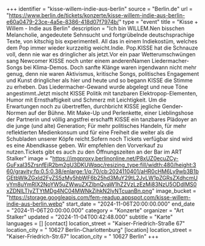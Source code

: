 +++
identifier = "kisse-willem-indie-aus-berlin"
source = "Berlin.de"
url = "https://www.berlin.de/tickets/konzerte/kisse-willem-indie-aus-berlin-e60a0479-23ce-4a5e-8386-418d07f7974b/"
type = "event"
title = "Kisse + Willem - Indie aus Berlin"
description = "Ich bin WILLEM.Nen bisschen Melancholie, angedeutete Sehnsucht und fortgrübelnde deutschsprachige Texte, von kitschig bis experimentell. All das in einem Indiekostüm, welches dem Pop immer wieder kurzzeitig weicht.Indie. Pop.KISSE hat die Schnauze voll, denn nie war es dringlicher als jetzt.Vor ein paar Wetterumschwüngen sang Newcomer KISSE noch unter einem anderenNamen Liedermacher-Songs bei Klima-Demos. Doch sanfte Klänge waren irgendwann nicht mehr genug, denn nie waren Aktivismus, kritische Songs, politisches Engagement und Kunst dringlicher als hier und heute und so begann KISSE die Stimme zu erheben. Das Liedermacher-Gewand wurde abgelegt und neue Töne angestimmt.Jetzt mischt KISSE Politik mit tanzbaren Elektropop-Elementen, Humor mit Ernsthaftigkeit und Schmerz mit Leichtigkeit. Um die Erwartungen noch zu übertreffen, durchbricht KISSE jegliche Gender-Normen auf der Bühne. Mit Make-Up und Perlenkette, einer Lieblingshose der Partnerin und völlig angstfrei erschafft KISSE ein tanzbares Plädoyer an die junge (und alte) Generation; Für mehr politisches Handeln, für mehr reflektierten Medienkonsum und für eine Freiheit die weiter als die Schubladen unserer Köpfe reicht.Sofern noch Tickets verfügbar sind wird es eine Abendkasse geben. Wir empfehlen den Vorverkauf zu nutzen.Tickets gibt es auch zu den Öffnungszeiten an der Bar im ART Stalker"
image = "https://imgproxy.berlinonline.net/P8xUZ0ecuZCy-GuFxaI35ZrsnfEjR2bm2gU3DKUWqqc/resizing_type:fill/width:480/height:360/gravity:fp:0.5:0.38/enlarge:1/q:70/cb:2024110401/aHR0cHM6Ly9wb3B1bGEtbWlkZGxld2FyZS5zMy5hbWF6b25hd3MuY29tL2JvLW1pZGRsZXdhcmUvYm8uYmRlX2NoYW5uZWwuZXZlbnQvaW1hZ2VzLzEzMi83NzU5ODdlMS0xZDNlLTIyZTYtMDg4NC04MWNkZjhkN2IyNTcuanBn.png"
image_bucket = "https://storage.googleapis.com/fem-readup.appspot.com/kisse-willem-indie-aus-berlin.webp"
start_date = "2024-11-06T20:00:00.000"
end_date = "2024-11-06T20:00:00.000"
category = "Konzerte"
organizer = "Art Stalker"
updated = "2024-11-04T00:42:48.000"
subtitle = "Karte"
languages = []
[contact]
location_street = "Kaiser-Friedrich-Straße 67"
location_city = " 10627 Berlin-Charlottenburg"
[location]
location_street = "Kaiser-Friedrich-Str.67"
location_city = " 10627 Berlin"
+++